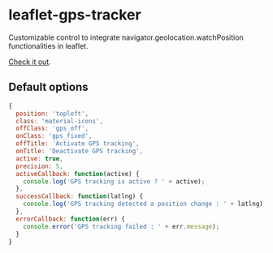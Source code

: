 # leaflet-gps-tracker

Customizable control to integrate navigator.geolocation.watchPosition functionalities in leaflet.

[Check it out](https://koumoul-dev.github.io/leaflet-gps-tracker/).

## Default options

```js
{
  position: 'topleft',
  class: 'material-icons',
  offClass: 'gps_off',
  onClass: 'gps_fixed',
  offTitle: 'Activate GPS tracking',
  onTitle: 'Deactivate GPS tracking',
  active: true,
  precision: 5,
  activeCallback: function(active) {
    console.log('GPS tracking is active ? ' + active);
  },
  successCallback: function(latlng) {
    console.log('GPS tracking detected a position change : ' + latlng);
  },
  errorCallback: function(err) {
    console.error('GPS tracking failed : ' + err.message);
  }
}
```
